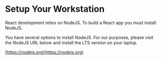 # Setup Your Workstation

React development relies on NodeJS.  To build a React app you must install NodeJS.

You have several options to install NodeJS.  For our purposes, please visit the NodeJS URL below and install the LTS version on your laptop.

[https://nodejs.org](https://nodejs.org)
